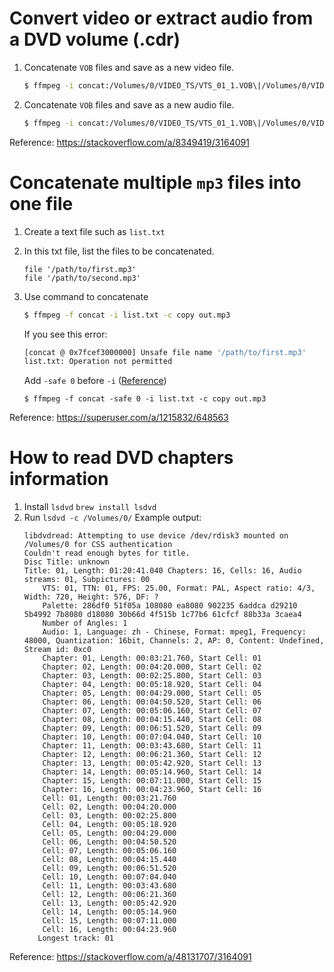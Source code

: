 # Convert video or extract audio from a DVD volume (.cdr)

1. Concatenate `VOB` files and save as a new video file.
   ```bash
   $ ffmpeg -i concat:/Volumes/0/VIDEO_TS/VTS_01_1.VOB\|/Volumes/0/VIDEO_TS/VTS_01_2.VOB output.mp4
   ```
2. Concatenate `VOB` files and save as a new audio file.
   ```bash
   $ ffmpeg -i concat:/Volumes/0/VIDEO_TS/VTS_01_1.VOB\|/Volumes/0/VIDEO_TS/VTS_01_2.VOB output.mp2
   ```
Reference: https://stackoverflow.com/a/8349419/3164091

# Concatenate multiple `mp3` files into one file

1. Create a text file such as `list.txt`
2. In this txt file, list the files to be concatenated.
   ```
   file '/path/to/first.mp3'
   file '/path/to/second.mp3'
   ```
3. Use command to concatenate
   ```bash
   $ ffmpeg -f concat -i list.txt -c copy out.mp3
   ```
   If you see this error:
   ```bash
   [concat @ 0x7fcef3000000] Unsafe file name '/path/to/first.mp3'
   list.txt: Operation not permitted
   ```
   Add `-safe 0` before `-i` ([Reference](https://stackoverflow.com/questions/38996925/ffmpeg-concat-unsafe-file-name#comment65345487_38996925))

   ```
   $ ffmpeg -f concat -safe 0 -i list.txt -c copy out.mp3
   ```
Reference: https://superuser.com/a/1215832/648563
   
# How to read DVD chapters information
1. Install `lsdvd`
   `brew install lsdvd`
2. Run
   `lsdvd -c /Volumes/0/`
   Example output:
   ```
   libdvdread: Attempting to use device /dev/rdisk3 mounted on /Volumes/0 for CSS authentication
   Couldn't read enough bytes for title.
   Disc Title: unknown
   Title: 01, Length: 01:20:41.040 Chapters: 16, Cells: 16, Audio streams: 01, Subpictures: 00
	   VTS: 01, TTN: 01, FPS: 25.00, Format: PAL, Aspect ratio: 4/3, Width: 720, Height: 576, DF: ?
	   Palette: 286df0 51f05a 108080 ea8080 902235 6addca d29210 5b4992 7b8080 d18080 30b66d 4f515b 1c77b6 61cfcf 88b33a 3caea4 
	   Number of Angles: 1
	   Audio: 1, Language: zh - Chinese, Format: mpeg1, Frequency: 48000, Quantization: 16bit, Channels: 2, AP: 0, Content: Undefined, Stream id: 0xc0
	   Chapter: 01, Length: 00:03:21.760, Start Cell: 01
	   Chapter: 02, Length: 00:04:20.000, Start Cell: 02
	   Chapter: 03, Length: 00:02:25.800, Start Cell: 03
	   Chapter: 04, Length: 00:05:18.920, Start Cell: 04
	   Chapter: 05, Length: 00:04:29.000, Start Cell: 05
	   Chapter: 06, Length: 00:04:50.520, Start Cell: 06
	   Chapter: 07, Length: 00:05:06.160, Start Cell: 07
	   Chapter: 08, Length: 00:04:15.440, Start Cell: 08
	   Chapter: 09, Length: 00:06:51.520, Start Cell: 09
	   Chapter: 10, Length: 00:07:04.040, Start Cell: 10
	   Chapter: 11, Length: 00:03:43.680, Start Cell: 11
	   Chapter: 12, Length: 00:06:21.360, Start Cell: 12
	   Chapter: 13, Length: 00:05:42.920, Start Cell: 13
	   Chapter: 14, Length: 00:05:14.960, Start Cell: 14
	   Chapter: 15, Length: 00:07:11.000, Start Cell: 15
	   Chapter: 16, Length: 00:04:23.960, Start Cell: 16
	   Cell: 01, Length: 00:03:21.760
	   Cell: 02, Length: 00:04:20.000
	   Cell: 03, Length: 00:02:25.800
	   Cell: 04, Length: 00:05:18.920
	   Cell: 05, Length: 00:04:29.000
	   Cell: 06, Length: 00:04:50.520
	   Cell: 07, Length: 00:05:06.160
	   Cell: 08, Length: 00:04:15.440
	   Cell: 09, Length: 00:06:51.520
	   Cell: 10, Length: 00:07:04.040
	   Cell: 11, Length: 00:03:43.680
	   Cell: 12, Length: 00:06:21.360
	   Cell: 13, Length: 00:05:42.920
	   Cell: 14, Length: 00:05:14.960
	   Cell: 15, Length: 00:07:11.000
	   Cell: 16, Length: 00:04:23.960
      Longest track: 01
   ```
Reference: https://stackoverflow.com/a/48131707/3164091
